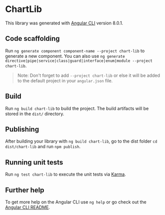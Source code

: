 # ChartLib

This library was generated with [Angular CLI](https://github.com/angular/angular-cli) version 8.0.1.

## Code scaffolding

Run `ng generate component component-name --project chart-lib` to generate a new component. You can also use `ng generate directive|pipe|service|class|guard|interface|enum|module --project chart-lib`.
> Note: Don't forget to add `--project chart-lib` or else it will be added to the default project in your `angular.json` file. 

## Build

Run `ng build chart-lib` to build the project. The build artifacts will be stored in the `dist/` directory.

## Publishing

After building your library with `ng build chart-lib`, go to the dist folder `cd dist/chart-lib` and run `npm publish`.

## Running unit tests

Run `ng test chart-lib` to execute the unit tests via [Karma](https://karma-runner.github.io).

## Further help

To get more help on the Angular CLI use `ng help` or go check out the [Angular CLI README](https://github.com/angular/angular-cli/blob/master/README.md).
